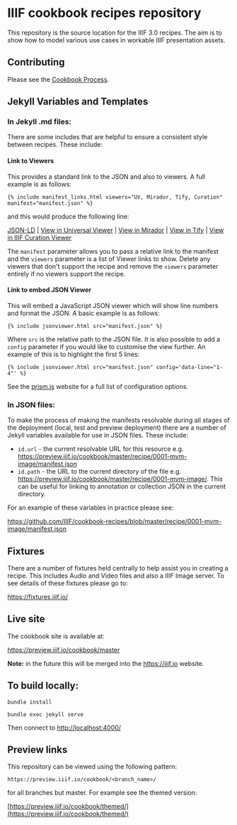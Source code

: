 # IIIF cookbook recipes repository

This repository is the source location for the IIIF 3.0 recipes. The aim is to show how to model various use cases in workable IIIF presentation assets.

## Contributing

Please see the [Cookbook Process](recipe/index.md).

## Jekyll Variables and Templates

### In Jekyll .md files:

There are some includes that are helpful to ensure a consistent style between recipes. These include:

#### Link to Viewers
This provides a standard link to the JSON and also to viewers. A full example is as follows:

```
{% include manifest_links.html viewers="UV, Mirador, Tify, Curation" manifest="manifest.json" %}
```

and this would produce the following line:

[JSON-LD]() | [View in Universal Viewer]() | [View in Mirador]() | [View in Tify]() | [View in IIIF Curation Viewer]()

The `manifest` parameter allows you to pass a relative link to the manifest and the `viewers` parameter is a list of Viewer links to show. Delete any viewers that don't support the recipe and remove the `viewers` parameter entirely if no viewers support the recipe. 

#### Link to embed JSON Viewer
This will embed a JavaScript JSON viewer which will show line numbers and format the JSON. A basic example is as follows:

```
{% include jsonviewer.html src="manifest.json" %}
```

Where `src` is the relative path to the JSON file. It is also possible to add a `config` parameter if you would like to customise the view further. An example of this is to highlight the first 5 lines: 

```
{% include jsonviewer.html src="manifest.json" config='data-line="1-4"' %}
```

See the [prism.js](https://prismjs.com/#plugins) website for a full list of configuration options. 

### In JSON files:

To make the process of making the manifests resolvable during all stages of the deployment (local, test and preview deployment) there are a number of Jekyll variables available for use in JSON files. These include:

 * `id.url` - the current resolvable URL for this resource e.g. https://preview.iiif.io/cookbook/master/recipe/0001-mvm-image/manifest.json
 * `id.path` - the URL to the current directory of the file e.g. https://preview.iiif.io/cookbook/master/recipe/0001-mvm-image/. This can be useful for linking to annotation or collection JSON in the current directory. 

For an example of these variables in practice please see:

https://github.com/IIIF/cookbook-recipes/blob/master/recipe/0001-mvm-image/manifest.json

## Fixtures

There are a number of fixtures held centrally to help assist you in creating a recipe. This includes Audio and Video files and also a IIIF Image server. To see details of these fixtures please go to:

https://fixtures.iiif.io/

## Live site

The cookbook site is available at:

https://preview.iiif.io/cookbook/master

**Note:** in the future this will be merged into the https://iiif.io website. 

## To build locally:

```bundle install```

```bundle exec jekyll serve```

Then connect to [http://localhost:4000/](http://localhost:4000/)

## Preview links

This repository can be viewed using the following pattern:

```https://preview.iiif.io/cookbook/<branch_name>/```

for all branches but master. For example see the themed version:

[https://preview.iiif.io/cookbook/themed/](https://preview.iiif.io/cookbook/themed/)

